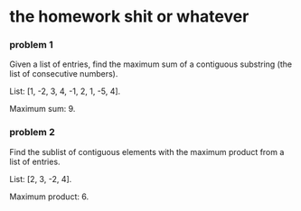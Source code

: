 <!-- @format -->

<!-- markdownlint-disable MD001 -->

# the homework shit or whatever

### problem 1

Given a list of entries, find the maximum sum of a contiguous substring (the list of consecutive numbers).

List: [1, -2, 3, 4, -1, 2, 1, -5, 4].

Maximum sum: 9.

### problem 2

Find the sublist of contiguous elements with the maximum product from a list of entries.

List: [2, 3, -2, 4].

Maximum product: 6.
